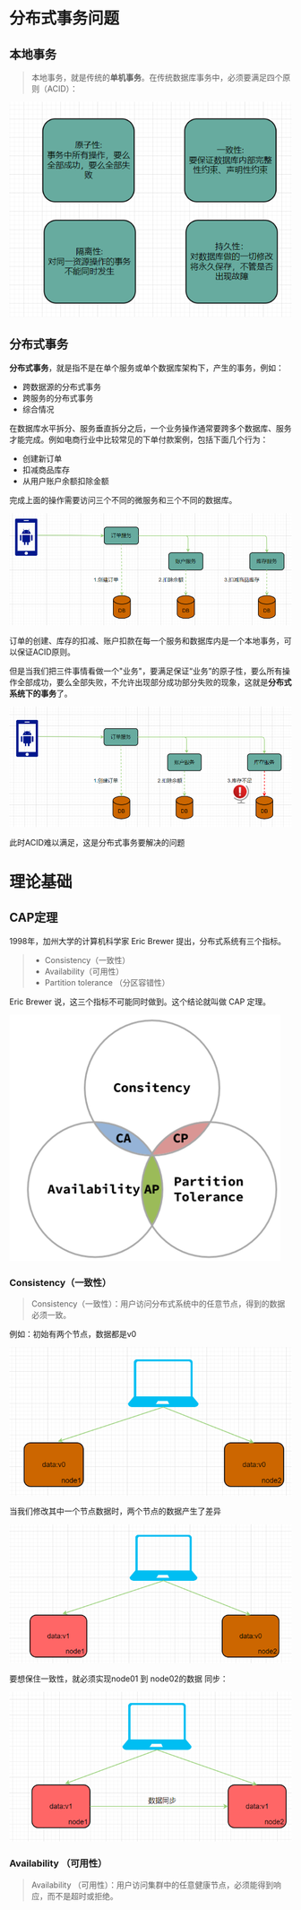 # 分布式事务问题

## 本地事务

> 本地事务，就是传统的**单机事务**。在传统数据库事务中，必须要满足四个原则（ACID）：

![image-20220220200129786](https://github.com/BlackMe2327/cloudimages27/blob/main/img/image-20220220200129786.png?raw=true)

## 分布式事务

**分布式事务**，就是指不是在单个服务或单个数据库架构下，产生的事务，例如：

- 跨数据源的分布式事务
- 跨服务的分布式事务
- 综合情况

在数据库水平拆分、服务垂直拆分之后，一个业务操作通常要跨多个数据库、服务才能完成。例如电商行业中比较常见的下单付款案例，包括下面几个行为：

- 创建新订单
- 扣减商品库存
- 从用户账户余额扣除金额



完成上面的操作需要访问三个不同的微服务和三个不同的数据库。

![image-20220220200558145](https://github.com/BlackMe2327/cloudimages27/blob/main/img/image-20220220200558145.png?raw=true)

订单的创建、库存的扣减、账户扣款在每一个服务和数据库内是一个本地事务，可以保证ACID原则。

但是当我们把三件事情看做一个"业务"，要满足保证“业务”的原子性，要么所有操作全部成功，要么全部失败，不允许出现部分成功部分失败的现象，这就是**分布式系统下的事务**了。

![image-20220220202159791](https://github.com/BlackMe2327/cloudimages27/blob/main/img/image-20220220202159791.png?raw=true)

此时ACID难以满足，这是分布式事务要解决的问题

# 理论基础

## CAP定理

1998年，加州大学的计算机科学家 Eric Brewer 提出，分布式系统有三个指标。

> - Consistency（一致性）
> - Availability（可用性）
> - Partition tolerance （分区容错性）

Eric Brewer 说，这三个指标不可能同时做到。这个结论就叫做 CAP 定理。

![image-20220220202308320](https://github.com/BlackMe2327/cloudimages27/blob/main/img/image-20220220202308320.png?raw=true)

### Consistency（一致性）

> Consistency（一致性）：用户访问分布式系统中的任意节点，得到的数据必须一致。

例如：初始有两个节点，数据都是v0

![image-20220220202627071](https://github.com/BlackMe2327/cloudimages27/blob/main/img/image-20220220202627071.png?raw=true)

当我们修改其中一个节点数据时，两个节点的数据产生了差异

![image-20220220202745311](https://github.com/BlackMe2327/cloudimages27/blob/main/img/image-20220220202745311.png?raw=true)

要想保住一致性，就必须实现node01 到 node02的数据 同步：

![image-20220220202835817](https://github.com/BlackMe2327/cloudimages27/blob/main/img/image-20220220202835817.png?raw=true)

### Availability （可用性）

> Availability （可用性）：用户访问集群中的任意健康节点，必须能得到响应，而不是超时或拒绝。